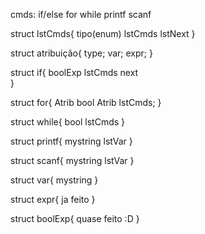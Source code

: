 cmds:
if/else
for
while
printf
scanf

struct lstCmds{
  tipo(enum)
  lstCmds
  lstNext
}

struct atribuição{
  type;
  var;
  expr;
}

struct if{
  boolExp
  lstCmds
  next  
}

struct for{
  Atrib
  bool
  Atrib
  lstCmds;
}

struct while{
  bool
  lstCmds
}

struct printf{
  mystring
  lstVar
}

struct scanf{
  mystring
  lstVar
}

struct var{
  mystring
}

struct expr{
  ja feito
}

struct boolExp{
  quase feito :D
}
